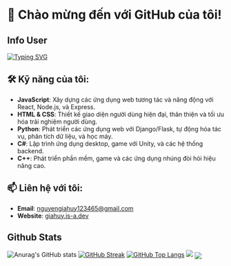# 👋 Chào mừng đến với GitHub của tôi!

## Info User
[![Typing SVG](https://readme-typing-svg.demolab.com?font=Itim&pause=1000&color=11F7E5&background=1E37FF00&center=true&vCenter=true&width=435&lines=+Build+Milo;Code+Website;Owner+Of+H.Duong+Bot;Owner+Of+Milo+Bot)](https://git.io/typing-svg)

## 🛠 Kỹ năng của tôi:
- **JavaScript**: Xây dựng các ứng dụng web tương tác và năng động với React, Node.js, và Express.
- **HTML & CSS**: Thiết kế giao diện người dùng hiện đại, thân thiện và tối ưu hóa trải nghiệm người dùng.
- **Python**: Phát triển các ứng dụng web với Django/Flask, tự động hóa tác vụ, phân tích dữ liệu, và học máy.
- **C#**: Lập trình ứng dụng desktop, game với Unity, và các hệ thống backend.
- **C++**: Phát triển phần mềm, game và các ứng dụng nhúng đòi hỏi hiệu năng cao.

## 📫 Liên hệ với tôi:
- **Email**: [nguyengiahuy123465@gmail.com](mailto:nguyengiahuy123465@gmail.com)
- **Website**: [giahuy.is-a.dev](https://giahuy.is-a.dev/)
## Github Stats
![Anurag's GitHub stats](https://github-readme-stats.vercel.app/api?username=mtheintrude23&show_icons=true&theme=merko)
[![GitHub Streak](https://streak-stats.demolab.com?user=mtheintrude23&theme=solarized-dark)](https://git.io/streak-stats)
[![GitHub Top Langs](https://github-readme-stats.vercel.app/api/top-langs/?username=mtheintrude23&show_icons=true&layout=compact&theme=dracula)](https://github.com/anuraghazra/github-readme-stats)
[![](https://visitcount.itsvg.in/api?id=mtheintrude23&label=Profile%20Views&color=2&icon=3&pretty=true)](https://visitcount.itsvg.in)
<a href="#">
  <img align="center" src="https://github-readme-stats.vercel.app/api/pin/?username=anuraghazra&repo=mtheintrude23.github.io&theme=dracular" />
</a>

